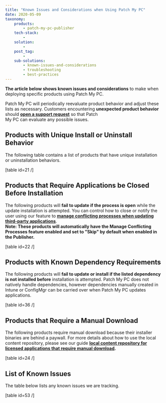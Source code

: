 ```yaml
---
title: "Known Issues and Considerations when Using Patch My PC"
date: 2020-05-09
taxonomy:
    products:
        - patch-my-pc-publisher
    tech-stack:
        - 
    solution:
        - 
    post_tag:
        - 
    sub-solutions:
        - known-issues-and-considerations
        - troubleshooting
        - best-practices
---
```


**The article below shows known issues and considerations** to make when deploying specific products using Patch My PC.

Patch My PC will periodically reevaluate product behavior and adjust these lists as necessary. Customers encountering **unexpected product behavior** should **[open a support request](https://patchmypc.com/technical-support)** so that Patch  
My PC can evaluate any possible issues.

## Products with Unique Install or Uninstall Behavior

The following table contains a list of products that have unique installation or uninstallation behaviors.

\[table id=21 /\]

## Products that Require Applications be Closed Before Installation

The following products will **fail to update if the process is open** while the update installation is attempted. You can control how to close or notify the user using our feature to **[manage conflicting processes when updating third-party applications](https://patchmypc.com/manage-conflicting-processes-when-updating-third-party-applications)**.  
**Note: These products will automatically have the Manage Conflicting Processes feature enabled and set to "Skip" by default when enabled in the Publisher.**

\[table id=22 /\]

## Products with Known Dependency Requirements

The following products will **fail to update or install if the listed dependency is not installed before** installation is attempted. Patch My PC does not natively handle dependencies, however dependencies manually created in Intune or ConfigMgr can be carried over when Patch My PC updates applications.

\[table id=36 /\]

## Products that Require a Manual Download

The following products require manual download because their installer binaries are behind a paywall. For more details about how to use the local content repository, please see our guide **[local content repository for licensed applications that require manual download](https://patchmypc.com/local-content-repository-for-licensed-applications-that-require-manual-download).**

\[table id=24 /\]

## List of Known Issues

The table below lists any known issues we are tracking.

\[table id=53 /\]